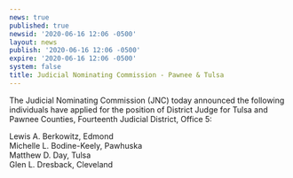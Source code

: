 ```yaml
---
news: true
published: true
newsid: '2020-06-16 12:06 -0500'
layout: news
publish: '2020-06-16 12:06 -0500'
expire: '2020-06-16 12:06 -0500'
system: false
title: Judicial Nominating Commission - Pawnee & Tulsa
---
```

The Judicial Nominating Commission (JNC) today announced the following individuals have applied for the position of District Judge for Tulsa and Pawnee Counties, Fourteenth Judicial District, Office 5:

Lewis A. Berkowitz, Edmond  
Michelle L. Bodine-Keely, Pawhuska  
Matthew D. Day, Tulsa  
Glen L. Dresback, Cleveland  